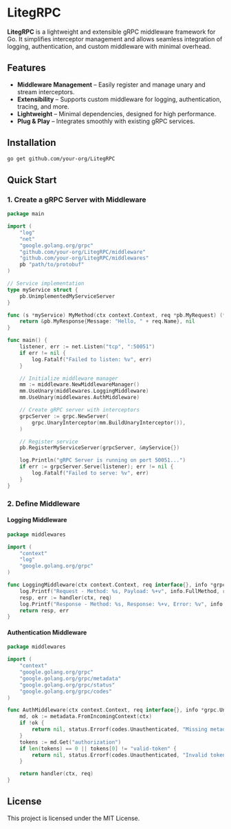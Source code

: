 # LitegRPC

**LitegRPC** is a lightweight and extensible gRPC middleware framework for Go. It simplifies interceptor management and allows seamless integration of logging, authentication, and custom middleware with minimal overhead.

## Features
- **Middleware Management** – Easily register and manage unary and stream interceptors.
- **Extensibility** – Supports custom middleware for logging, authentication, tracing, and more.
- **Lightweight** – Minimal dependencies, designed for high performance.
- **Plug & Play** – Integrates smoothly with existing gRPC services.

## Installation
```sh
go get github.com/your-org/LitegRPC
```

## Quick Start

### 1. Create a gRPC Server with Middleware
```go
package main

import (
	"log"
	"net"
	"google.golang.org/grpc"
	"github.com/your-org/LitegRPC/middleware"
	"github.com/your-org/LitegRPC/middlewares"
	pb "path/to/protobuf"
)

// Service implementation
type myService struct {
	pb.UnimplementedMyServiceServer
}

func (s *myService) MyMethod(ctx context.Context, req *pb.MyRequest) (*pb.MyResponse, error) {
	return &pb.MyResponse{Message: "Hello, " + req.Name}, nil
}

func main() {
	listener, err := net.Listen("tcp", ":50051")
	if err != nil {
		log.Fatalf("Failed to listen: %v", err)
	}

	// Initialize middleware manager
	mm := middleware.NewMiddlewareManager()
	mm.UseUnary(middlewares.LoggingMiddleware)
	mm.UseUnary(middlewares.AuthMiddleware)

	// Create gRPC server with interceptors
	grpcServer := grpc.NewServer(
		grpc.UnaryInterceptor(mm.BuildUnaryInterceptor()),
	)

	// Register service
	pb.RegisterMyServiceServer(grpcServer, &myService{})

	log.Println("gRPC Server is running on port 50051...")
	if err := grpcServer.Serve(listener); err != nil {
		log.Fatalf("Failed to serve: %v", err)
	}
}
```

### 2. Define Middleware
#### Logging Middleware
```go
package middlewares

import (
	"context"
	"log"
	"google.golang.org/grpc"
)

func LoggingMiddleware(ctx context.Context, req interface{}, info *grpc.UnaryServerInfo, handler grpc.UnaryHandler) (interface{}, error) {
	log.Printf("Request - Method: %s, Payload: %+v", info.FullMethod, req)
	resp, err := handler(ctx, req)
	log.Printf("Response - Method: %s, Response: %+v, Error: %v", info.FullMethod, resp, err)
	return resp, err
}
```

#### Authentication Middleware
```go
package middlewares

import (
	"context"
	"google.golang.org/grpc"
	"google.golang.org/grpc/metadata"
	"google.golang.org/grpc/status"
	"google.golang.org/grpc/codes"
)

func AuthMiddleware(ctx context.Context, req interface{}, info *grpc.UnaryServerInfo, handler grpc.UnaryHandler) (interface{}, error) {
	md, ok := metadata.FromIncomingContext(ctx)
	if !ok {
		return nil, status.Errorf(codes.Unauthenticated, "Missing metadata")
	}
	tokens := md.Get("authorization")
	if len(tokens) == 0 || tokens[0] != "valid-token" {
		return nil, status.Errorf(codes.Unauthenticated, "Invalid token")
	}

	return handler(ctx, req)
}
```

## License
This project is licensed under the MIT License.


